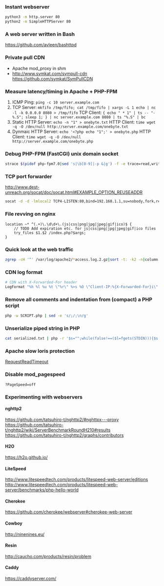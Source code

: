 ### Instant webserver

```bash
python3 -m http.server 80
python2 -m SimpleHTTPServer 80
```

### A web server written in Bash

https://github.com/avleen/bashttpd

### Private pull CDN

- Apache mod_proxy in shm
- http://www.symkat.com/sympull-cdn https://github.com/symkat/SymPullCDN

### Measure latency/timing in Apache + PHP-FPM

1. ICMP Ping: `ping -c 10 server.example.com`
1. TCP Server: `mkfifo /tmp/fifo; cat /tmp/fifo | xargs -L 1 echo | nc -l -k 0.0.0.0 8080 > /tmp/fifo`
   TCP Client: `{ echo " * 1" | ts -- "- %.S"; sleep 1; } | nc server.example.com 8080 | ts "%.S" | bc`
1. Static HTTP Server: `echo -n "1" > onebyte.txt`
   HTTP Client: `time wget -q -O /dev/null http://server.example.com/onebyte.txt`
1. Dynmaic HTTP Server: `echo '<?php echo "1";' > onebyte.php`
   HTTP Client: `time wget -q -O /dev/null http://server.example.com/onebyte.php`

### Debug PHP-FPM (FastCGI) unix domain socket

```bash
strace $(pidof php-fpm7.0|sed 's|\b[0-9]|-p &|g') -f -e trace=read,write -s 4096 2>&1|sed 's|[A-Z_]\+|\n&|g'
```

### TCP port forwarder

http://www.dest-unreach.org/socat/doc/socat.html#EXAMPLE_OPTION_REUSEADDR

```bash
socat -d -d -lmlocal2 TCP4-LISTEN:80,bind=192.168.1.1,su=nobody,fork,reuseaddr TCP4:1.2.3.4:80,bind=192.168.10.2
```

### File revving on nginx

```nginx
location ~* ^(.+)\.\d\d+\.(js|css|png|jpg|jpeg|gif|ico)$ {
    // TODO Add expiration etc. for js|css|png|jpg|jpeg|gif|ico files
    try_files $1.$2 /index.php?$args;
}
```

### Quick look at the web traffic

```bash
zgrep -cH '^' /var/log/apache2/*access.log.2.gz|sort -t: -k2 -n|column -s: -t
```

### CDN log format

```apache
# CDN with X-Forwarded-For header
LogFormat "%h %l %u %t \"%r\" %>s %O \"Client-IP:%{X-Forwarded-For}i\" \"%{User-Agent}i\"" cdn
```

### Remove all comments and indentation from (compact) a PHP script

```bash
php -w SCRIPT.php | sed -e 's/;/;\n/g'
```

### Unserialize piped string in PHP

```bash
cat serialized.txt | php -r '$s="";while(false!==($l=fgets(STDIN))){$s.=$l."\n";}var_export(unserialize($s));echo "\n";'
```

### Apache slow loris protection

[RequestReadTimeout](https://httpd.apache.org/docs/2.4/mod/mod_reqtimeout.html)

### Disable mod_pagespeed

`?PageSpeed=off`



### Experimenting with webservers

#### nghttp2

https://github.com/tatsuhiro-t/nghttp2/#nghttpx---proxy
https://github.com/tatsuhiro-t/nghttp2/wiki/ServerBenchmarkRoundH210#results
https://github.com/tatsuhiro-t/nghttp2/graphs/contributors

#### H2O

https://h2o.github.io/

#### LiteSpeed

http://www.litespeedtech.com/products/litespeed-web-server/editions
http://www.litespeedtech.com/products/litespeed-web-server/benchmarks/php-hello-world

#### Cherokee

https://github.com/cherokee/webserver#cherokee-web-server

#### Cowboy

http://ninenines.eu/

#### Resin

http://caucho.com/products/resin/problem

#### Caddy

https://caddyserver.com/

